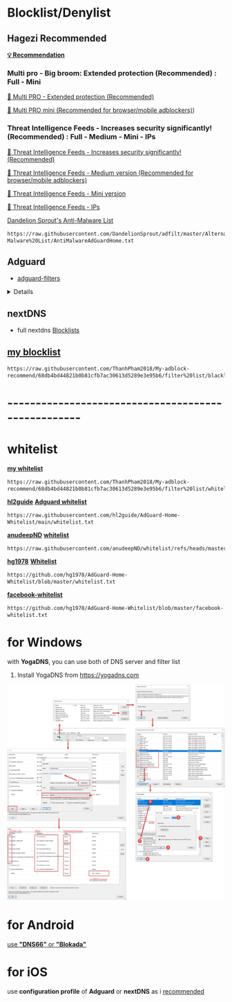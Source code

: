 # Blocklist/Denylist
## Hagezi Recommended

[**💡 Recommendation**](https://github.com/hagezi/dns-blocklists/blob/main/README.md#recommendation)

### Multi pro - Big broom: Extended protection (Recommended) : Full - Mini
[📒 Multi PRO - Extended protection (Recommended)](https://github.com/hagezi/dns-blocklists/blob/main/README.md#pro)

[📒 Multi PRO mini (Recommended for browser/mobile adblockers)](https://github.com/hagezi/dns-blocklists/blob/main/README.md#promini))

### Threat Intelligence Feeds - Increases security significantly! (Recommended) : Full - Medium - Mini - IPs

[🔐 Threat Intelligence Feeds - Increases security significantly! (Recommended)](https://github.com/hagezi/dns-blocklists/blob/main/README.md#tif)

[🔐 Threat Intelligence Feeds - Medium version (Recommended for browser/mobile adblockers)](https://github.com/hagezi/dns-blocklists/blob/main/README.md#tifmedium)

[🔐 Threat Intelligence Feeds - Mini version](https://github.com/hagezi/dns-blocklists/blob/main/README.md#tifmini)

[🔐 Threat Intelligence Feeds - IPs](https://github.com/hagezi/dns-blocklists/blob/main/README.md#tifips)

[Dandelion Sprout's Anti-Malware List](https://raw.githubusercontent.com/DandelionSprout/adfilt/master/Alternate%20versions%20Anti-Malware%20List/AntiMalwareAdGuardHome.txt)
```
https://raw.githubusercontent.com/DandelionSprout/adfilt/master/Alternate%20versions%20Anti-Malware%20List/AntiMalwareAdGuardHome.txt
```
## Adguard 
* [adguard-filters](https://adguard.com/kb/general/ad-filtering/adguard-filters/)

<details>

### my recommendation 
  
* [Popups](https://raw.githubusercontent.com/AdguardTeam/FiltersRegistry/master/filters/filter_19_Annoyances_Popups/filter.txt)
```
https://raw.githubusercontent.com/AdguardTeam/FiltersRegistry/master/filters/filter_19_Annoyances_Popups/filter.txt
```
* [Mobile App Banners](https://raw.githubusercontent.com/AdguardTeam/FiltersRegistry/master/filters/filter_20_Annoyances_MobileApp/filter.txt)
```
https://raw.githubusercontent.com/AdguardTeam/FiltersRegistry/master/filters/filter_20_Annoyances_MobileApp/filter.txt
```
* [Widgets](https://raw.githubusercontent.com/AdguardTeam/FiltersRegistry/master/filters/filter_22_Annoyances_Widgets/filter.txt)
```
https://raw.githubusercontent.com/AdguardTeam/FiltersRegistry/master/filters/filter_22_Annoyances_Widgets/filter.txt
```
* [Mobile ads filter](https://raw.githubusercontent.com/AdguardTeam/FiltersRegistry/master/filters/filter_11_Mobile/filter.txt)
```
https://raw.githubusercontent.com/AdguardTeam/FiltersRegistry/master/filters/filter_11_Mobile/filter.txt
```
* [DNS filter](https://raw.githubusercontent.com/AdguardTeam/FiltersRegistry/master/filters/filter_15_DnsFilter/filter.txt)
```
https://raw.githubusercontent.com/AdguardTeam/FiltersRegistry/master/filters/filter_15_DnsFilter/filter.txt
```

</details>

## nextDNS 
* full nextdns [Blocklists](https://github.com/nextdns/blocklists/tree/main/blocklists)

## [my blocklist](https://raw.githubusercontent.com/ThanhPham2018/My-adblock-recommend/refs/heads/main/dns66/blacklist.txt)
```
https://raw.githubusercontent.com/ThanhPham2018/My-adblock-recommend/68db4bd44821b0b81cfb7ac30613d5289e3e95b6/filter%20list/blacklist.txt
```


# ---------------------------------------------------
# whitelist 

[**my whitelist**](https://raw.githubusercontent.com/ThanhPham2018/My-adblock-recommend/refs/heads/main/dns66/whitelist.txt)
```
https://raw.githubusercontent.com/ThanhPham2018/My-adblock-recommend/68db4bd44821b0b81cfb7ac30613d5289e3e95b6/filter%20list/whitelist.txt
```

[**hl2guide**](https://github.com/hl2guide/AdGuard-Home-Whitelist/blob/main/USAGE.md) [**Adguard whitelist**](https://raw.githubusercontent.com/hl2guide/AdGuard-Home-Whitelist/main/whitelist.txt)

```
https://raw.githubusercontent.com/hl2guide/AdGuard-Home-Whitelist/main/whitelist.txt
```

[**anudeepND**](https://github.com/anudeepND/whitelist/blob/master/README.md) [**whitelist**](https://raw.githubusercontent.com/anudeepND/whitelist/refs/heads/master/domains/whitelist.txt)
```
https://raw.githubusercontent.com/anudeepND/whitelist/refs/heads/master/domains/whitelist.txt
```

[**hg1978**](https://github.com/hg1978/AdGuard-Home-Whitelist) [**Whitelist**](https://github.com/hg1978/AdGuard-Home-Whitelist/blob/master/whitelist.txt)
```
https://github.com/hg1978/AdGuard-Home-Whitelist/blob/master/whitelist.txt
```
[**facebook-whitelist**](https://github.com/hg1978/AdGuard-Home-Whitelist/blob/master/facebook-whitelist.txt)
```
https://github.com/hg1978/AdGuard-Home-Whitelist/blob/master/facebook-whitelist.txt
```


# for Windows 

with **YogaDNS**, you can use both of DNS server and filter list

1. Install YogaDNS from https://yogadns.com

![yogaDNS settings](https://github.com/ThanhPham2018/My-adblock-recommend/blob/68e734ff1f71e32bbec05a9e1a7976bfaca4a4ab/images/yogaDNS.png)

# for Android

[use **"DNS66"** or **"Blokada"**](https://github.com/bigdargon/hostsVN/wiki/Android)

# for iOS

use **configuration profile** of **Adguard** or **nextDNS** as i [recommended](https://github.com/ThanhPham2018/My-adblock-recommend/blob/43c6cd71ebb329951ae6c794f371d5425e249e47/README.md)
